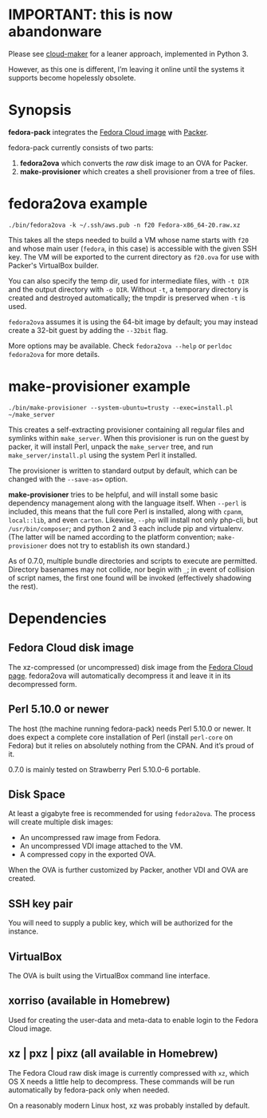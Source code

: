 # IMPORTANT: this is now abandonware

Please see [cloud-maker](https://github.com/sapphirecat/cloud-maker) for a
leaner approach, implemented in Python 3.

However, as this one is different, I’m leaving it online until the systems it
supports become hopelessly obsolete.

# Synopsis

**fedora-pack** integrates the
[Fedora Cloud image](https://fedoraproject.org/en/get-fedora#clouds)
with [Packer](http://www.packer.io/).

fedora-pack currently consists of two parts:

1. **fedora2ova** which converts the _raw_ disk image to an OVA for Packer.
2. **make-provisioner** which creates a shell provisioner from a tree of
	 files.


# fedora2ova example

    ./bin/fedora2ova -k ~/.ssh/aws.pub -n f20 Fedora-x86_64-20.raw.xz

This takes all the steps needed to build a VM whose name starts with `f20`
and whose main user (`fedora`, in this case) is accessible with the given SSH
key.  The VM will be exported to the current directory as `f20.ova` for use
with Packer's VirtualBox builder.

You can also specify the temp dir, used for intermediate files, with `-t DIR`
and the output directory with `-o DIR`.  Without `-t`, a temporary directory
is created and destroyed automatically; the tmpdir is preserved when `-t` is
used.

`fedora2ova` assumes it is using the 64-bit image by default; you may instead
create a 32-bit guest by adding the `--32bit` flag.

More options may be available.  Check `fedora2ova --help` or `perldoc
fedora2ova` for more details.


# make-provisioner example

    ./bin/make-provisioner --system-ubuntu=trusty --exec=install.pl ~/make_server

This creates a self-extracting provisioner containing all regular files and
symlinks within `make_server`.  When this provisioner is run on the guest by
packer, it will install Perl, unpack the `make_server` tree, and run
`make_server/install.pl` using the system Perl it installed.

The provisioner is written to standard output by default, which can be changed
with the `--save-as=` option.

**make-provisioner** tries to be helpful, and will install some basic
dependency management along with the language itself.  When `--perl` is
included, this means that the full core Perl is installed, along with `cpanm`,
`local::lib`, and even `carton`.  Likewise, `--php` will install not only
php-cli, but `/usr/bin/composer`; and python 2 and 3 each include pip and
virtualenv.  (The latter will be named according to the platform convention;
`make-provisioner` does not try to establish its own standard.)

As of 0.7.0, multiple bundle directories and scripts to execute are permitted.
Directory basenames may not collide, nor begin with `_`; in event of collision
of script names, the first one found will be invoked (effectively shadowing
the rest).


# Dependencies

## Fedora Cloud disk image

The xz-compressed (or uncompressed) disk image from the
[Fedora Cloud page](https://fedoraproject.org/en/get-fedora#clouds).
fedora2ova will automatically decompress it and leave it in its decompressed
form.

## Perl 5.10.0 or newer

The host (the machine running fedora-pack) needs Perl 5.10.0 or newer.  It
does expect a complete core installation of Perl (install `perl-core` on
Fedora) but it relies on absolutely nothing from the CPAN.  And it’s proud of
it.

0.7.0 is mainly tested on Strawberry Perl 5.10.0-6 portable.

## Disk Space

At least a gigabyte free is recommended for using `fedora2ova`.  The process
will create multiple disk images:

* An uncompressed raw image from Fedora.
* An uncompressed VDI image attached to the VM.
* A compressed copy in the exported OVA.

When the OVA is further customized by Packer, another VDI and OVA are created.

## SSH key pair

You will need to supply a public key, which will be authorized for the
instance.

## VirtualBox

The OVA is built using the VirtualBox command line interface.

## xorriso (available in Homebrew)

Used for creating the user-data and meta-data to enable login to the Fedora
Cloud image.

## xz | pxz | pixz (all available in Homebrew)

The Fedora Cloud raw disk image is currently compressed with `xz`, which OS X
needs a little help to decompress.  These commands will be run automatically
by fedora-pack only when needed.

On a reasonably modern Linux host, xz was probably installed by default.
